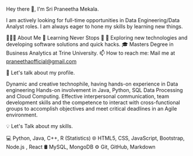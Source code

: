 Hey there 👋, I'm Sri Praneetha Mekala.

I am actively looking for full-time opportunities in  Data Engineering/Data Analyst roles.
I am always eager to hone my skills by learning new things.

👨🏻‍💻  About Me
🌱 Learning Never Stops 🚀
🤔   Exploring new technologies and developing software solutions and quick hacks.
🎓   Masters Degree in Business Analytics at Trine University.
📫 How to reach me: Mail me at praneethaofficial@gmail.com

🧠 Let's talk about my profile.

Dynamic and creative technophile, having hands-on experience in Data engineering
Hands-on involvement in Java, Python, SQL Data Processing and Cloud Computing.
Effective interpersonal communication, team development skills and the competence to interact with cross-functional groups to accomplish objectives and meet critical deadlines in an Agile environment.

💡 Let's Talk about my skills.

💻   Python, Java, C++, R (Statistics)
🌐   HTML5, CSS, JavaScript, Bootstrap, Node.js , React
🛢   MySQL, MongoDB
⚙️   Git, GitHub, Markdown
